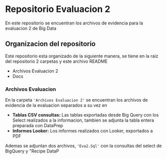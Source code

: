 # Repositorio Evaluacion 2

En este repositorio se encuentran los archivos de evidencia para la evaluacion 2 de Big Data

## Organizacion del repositorio

Este repositorio esta organizado de la siguiente manera, se tiene en la raiz del repositorio 2 carpetas y este archivo README

- Archivos Evaluacion 2
- Docs

### Archivos Evaluacion

En la carpeta `'Archivos Evaluacion 2'` se encuentran los archivos de evidencia de la evaluacion separados a su vez en

- **Tablas CSV consultas:** Las tablas exportadas desde Big Query con los Select realizados a la informacion, tambien se adjunta la tabla entera preparada con DataPrep
- **Informes Looker:** Los informes realizados con Looker, exportados a PDF

Ademas se adjuntan dos archivos, `'Eva2.Sql'` con la consultas del select de BigQuery y "Recipe DataP